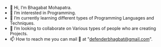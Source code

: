 - 👋 Hi, I’m Bhagabat Mohapatra.
- 👀 I’m interested in Programming.
- 🌱 I’m currently learning different types of Programming Languages and Techniques.
- 💞️ I’m looking to collaborate on Various types of people who are creating Projects.
- 📫 How to reach me you can mail 📩 at "defenderbhagbat@gmail.com".

<!---
LearnerBhagbat/LearnerBhagbat is a ✨ special ✨ repository because its `README.md` (this file) appears on your GitHub profile.
You can click the Preview link to take a look at your changes.
--->
